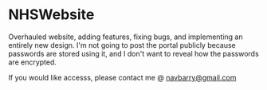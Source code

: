 # NHSWebsite
Overhauled website, adding features, fixing bugs, and implementing an entirely new design. 
I'm not going to post the portal publicly because passwords are stored using it, and I don't want to reveal how the passwords are encrypted. 

If you would like accesss, please contact me @ navbarry@gmail.com
